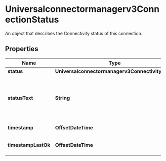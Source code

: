 

# Universalconnectormanagerv3ConnectionStatus

An object that describes the Connectivity status of this connection.

## Properties

| Name | Type | Description | Notes |
|------------ | ------------- | ------------- | -------------|
|**status** | **Universalconnectormanagerv3ConnectivityState** |  |  [optional] |
|**statusText** | **String** | If status is not OK, details what&#39;s wrong (non-localized). |  [optional] |
|**timestamp** | **OffsetDateTime** | Datetime of status. |  [optional] |
|**timestampLastOk** | **OffsetDateTime** | Datetime of previous OK status. |  [optional] |



